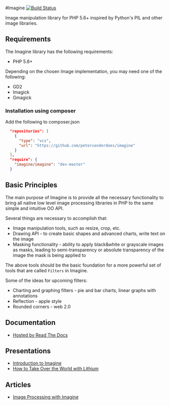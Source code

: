 #Imagine
[![Build Status](https://travis-ci.org/petervanderdoes/imagine.svg?branch=master)](https://travis-ci.org/petervanderdoes/imagine)

Image manipulation library for PHP 5.6+ inspired by Python's PIL and other image
libraries.

## Requirements

The Imagine library has the following requirements:

 - PHP 5.6+

Depending on the chosen Image implementation, you may need one of the following:

 - GD2
 - Imagick
 - Gmagick

### Installation using composer
Add the following to composer.json
```json
  "repositories": [
    {
      "type": "vcs",
      "url": "https://github.com/petervanderdoes/imagine"
    }
  ],
  "require": {
    "imagine/imagine": "dev-master"
  }
```
## Basic Principles

The main purpose of Imagine is to provide all the necessary functionality to bring all native low level image processing libraries in PHP to the same simple and intuitive OO API.

Several things are necessary to accomplish that:

* Image manipulation tools, such as resize, crop, etc.
* Drawing API - to create basic shapes and advanced charts, write text on the image
* Masking functionality - ability to apply black&white or grayscale images as masks, leading to semi-transparency or absolute transparency of the image the mask is being applied to

The above tools should be the basic foundation for a more powerful set of tools that are called ``Filters`` in Imagine.

Some of the ideas for upcoming filters:

* Charting and graphing filters - pie and bar charts, linear graphs with annotations
* Reflection - apple style
* Rounded corners - web 2.0

## Documentation

 - [Hosted by Read The Docs](http://imagine.readthedocs.org/)

## Presentations

 - [Introduction to Imagine](http://www.slideshare.net/avalanche123/introduction-toimagine)
 - [How to Take Over the World with Lithium](http://speakerdeck.com/u/nateabele/p/how-to-take-over-the-world-with-lithium?slide=33)

## Articles ##

 - [Image Processing with Imagine](http://www.phparch.com/2011/03/image-processing-with-imagine)
